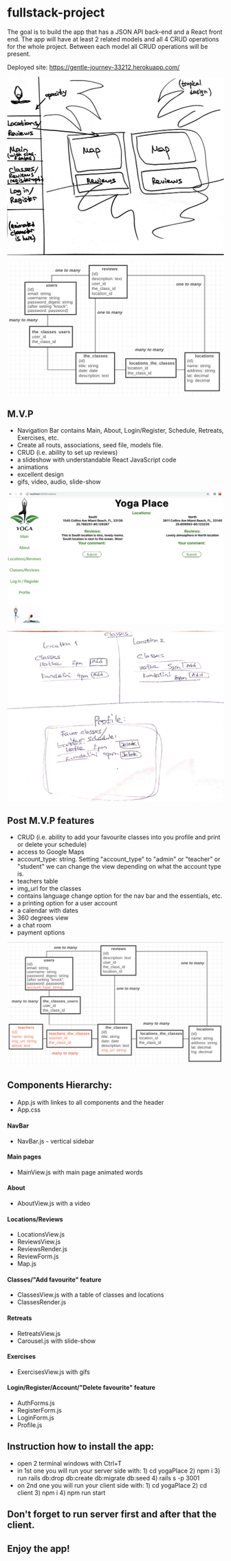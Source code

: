# fullstack-project
The goal is to build the app that has a JSON API back-end and a React front end. 
The app will have at least 2 related models and all 4 CRUD operations for the whole project. 
Between each model all CRUD operations will be present.

Deployed site: https://gentle-journey-33212.herokuapp.com/

![Main page](/printscreens/printscreen1.jpg)

![Main page](/printscreens/printscreen4.jpg)

## M.V.P
- Navigation Bar contains Main, About, Login/Register, Schedule, Retreats, Exercises, etc. 
- Create all routs, associations, seed file, models file. 
- CRUD (i.e. ability to set up reviews)
- a slideshow with understandable React JavaScript code 
- animations 
- excellent design
- gifs, video, audio, slide-show

![Another page](/printscreens/printscreen2.jpg)

![Different page](/printscreens/printscreen3.jpg)

## Post M.V.P features
- CRUD (i.e. ability to add your favourite classes into you profile and print or delete your schedule)
- access to Google Maps
- account_type: string. Setting "account_type" to "admin" or "teacher" or "student"
we can change the view depending on what the account type is.
- teachers table
- img_url for the classes
- contains language change option for the nav bar and the essentials, etc.
- a printing option for a user account
- a calendar with dates
- 360 degrees view
- a chat room
- payment options

![Associations Post M.V.P.](/printscreens/printscreen5.jpg)

##                           Components Hierarchy:

#### 
- App.js with linkes to all components and the header
- App.css

#### NavBar
- NavBar.js - vertical sidebar

#### Main pages
- MainView.js with main page animated words

#### About
- AboutView.js with a video

#### Locations/Reviews
- LocationsView.js
- ReviewsView.js
- ReviewsRender.js
- ReviewForm.js
- Map.js

#### Classes/"Add favourite" feature
- ClassesView.js with a table of classes and locations
- ClassesRender.js

#### Retreats
- RetreatsView.js
- Carousel.js with slide-show

#### Exercises
- ExercisesView.js with gifs

#### Login/Register/Account/"Delete favourite" feature
- AuthForms.js
- RegisterForm.js
- LoginForm.js
- Profile.js

##                           Instruction how to install the app:
- open 2 terminal windows with Ctrl+T
- in 1st one you will run your server side with: 1) cd yogaPlace 2) npm i 3) run rails db:drop db:create db:migrate db:seed 4) rails s -p 3001
- on 2nd one you will run your client side with: 1) cd yogaPlace 2) cd client 3) npm i 4) npm run start

## Don't forget to run server first and after that the client.
## Enjoy the app!


